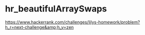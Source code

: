 # hr_beautifulArraySwaps
https://www.hackerrank.com/challenges/lilys-homework/problem?h_r=next-challenge&amp;h_v=zen
